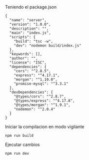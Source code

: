 Teniendo el package.json
```
{
  "name": "server",
  "version": "1.0.0",
  "description": "",
  "main": "index.js",
  "scripts": {
    "build": "tsc -w",
    "dev": "nodemon build/index.js"
  },
  "keywords": [],
  "author": "",
  "license": "ISC",
  "dependencies": {
    "cors": "^2.8.5",
    "express": "^4.17.1",
    "morgan": "^1.10.0",
    "promise-mysql": "^3.3.1"
  },
  "devDependencies": {
    "@types/cors": "^2.8.7",
    "@types/express": "^4.17.8",
    "@types/morgan": "^1.9.1",
    "nodemon": "^2.0.4"
  }
}
```

Iniciar la compilacion en modo vigilante
```
npm run build
```

Ejecutar cambios
```
npm run dev
```
